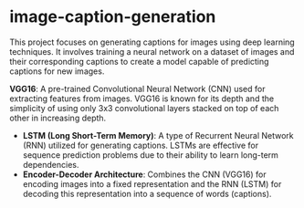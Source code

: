 # image-caption-generation
This project focuses on generating captions for images using deep learning techniques. It involves training a neural network on a dataset of images and their corresponding captions to create a model capable of predicting captions for new images.


**VGG16**: A pre-trained Convolutional Neural Network (CNN) used for extracting features from images. VGG16 is known for its depth and the simplicity of using only 3x3 convolutional layers stacked on top of each other in increasing depth.
- **LSTM (Long Short-Term Memory)**: A type of Recurrent Neural Network (RNN) utilized for generating captions. LSTMs are effective for sequence prediction problems due to their ability to learn long-term dependencies.
- **Encoder-Decoder Architecture**: Combines the CNN (VGG16) for encoding images into a fixed representation and the RNN (LSTM) for decoding this representation into a sequence of words (captions).

